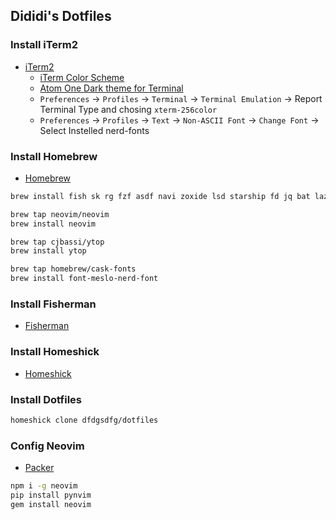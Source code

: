 ## Dididi's Dotfiles

### Install iTerm2
- [iTerm2](http://iterm2.com/)
  - [iTerm Color Scheme](https://github.com/mbadolato/iTerm2-Color-Schemes)
  - [Atom One Dark theme for Terminal](https://github.com/nathanbuchar/atom-one-dark-terminal)
  - `Preferences` -> `Profiles` -> `Terminal` -> `Terminal Emulation` -> Report Terminal Type and chosing `xterm-256color`
  - `Preferences` -> `Profiles` -> `Text` -> `Non-ASCII Font` -> `Change Font` -> Select Instelled nerd-fonts


### Install Homebrew
- [Homebrew](http://brew.sh/)

```bash
brew install fish sk rg fzf asdf navi zoxide lsd starship fd jq bat lazygit mosh trash zellij procs sd dust grex git-delta bandwhich nushell

brew tap neovim/neovim
brew install neovim

brew tap cjbassi/ytop
brew install ytop

brew tap homebrew/cask-fonts 
brew install font-meslo-nerd-font
```


### Install Fisherman
- [Fisherman](http://fisherman.sh)


### Install Homeshick
- [Homeshick](https://github.com/andsens/homeshick)


### Install Dotfiles

```bash
homeshick clone dfdgsdfg/dotfiles
```

### Config Neovim
- [Packer](https://github.com/wbthomason/packer.nvim)

```bash
npm i -g neovim
pip install pynvim
gem install neovim
```
